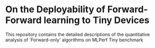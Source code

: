 # On the Deployability of Forward-Forward learning to Tiny Devices
This repository contains the detailed descriptions of the quantitative analysis of 'Forward-only' algorithms on MLPerf Tiny benchmark
